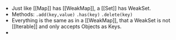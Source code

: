 - Just like [[Map]] has [[WeakMap]], a [[Set]] has WeakSet.
- Methods:
  ``.add(key,value)``
  ``.has(key)``
  ``.delete(key)``
- Everything is the same as in a [[WeakMap]], that a WeakSet is not [[Iterable]] and only accepts Objects as Keys.
-